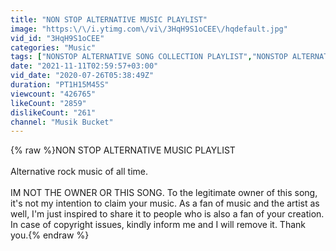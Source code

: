```yaml
---
title: "NON STOP ALTERNATIVE MUSIC PLAYLIST"
image: "https:\/\/i.ytimg.com\/vi\/3HqH9S1oCEE\/hqdefault.jpg"
vid_id: "3HqH9S1oCEE"
categories: "Music"
tags: ["NONSTOP ALTERNATIVE SONG COLLECTION PLAYLIST","NONSTOP ALTERNATIVE MUSIC PLAYLIST\/\/ SLOW ALTERNATIVE ROCK","alternative rock songs"]
date: "2021-11-11T02:59:57+03:00"
vid_date: "2020-07-26T05:38:49Z"
duration: "PT1H15M45S"
viewcount: "426765"
likeCount: "2859"
dislikeCount: "261"
channel: "Musik Bucket"
---
```

{% raw %}NON STOP ALTERNATIVE MUSIC PLAYLIST<br /> <br /> Alternative rock music of all time.<br /><br />IM NOT THE OWNER OR THIS SONG. To the legitimate owner of this song, it's not my intention to claim your music. As a fan of music and the artist as well, I'm  just inspired to share it to people who is also a fan of your creation. In case of copyright issues, kindly inform me and I will remove it. Thank you.{% endraw %}
